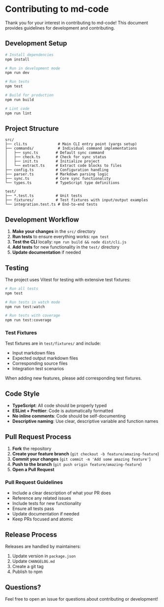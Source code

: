 # Contributing to md-code

Thank you for your interest in contributing to md-code! This document provides guidelines for development and contributing.

## Development Setup

```bash
# Install dependencies
npm install

# Run in development mode
npm run dev

# Run tests
npm test

# Build for production
npm run build

# Lint code
npm run lint
```

## Project Structure

```tree
src/
├── cli.ts              # Main CLI entry point (yargs setup)
├── commands/           # Individual command implementations
│   ├── sync.ts        # Default sync command
│   ├── check.ts       # Check for sync status
│   ├── init.ts        # Initialize project
│   └── extract.ts     # Extract code blocks to files
├── config.ts          # Configuration handling
├── parser.ts          # Markdown parsing logic
├── sync.ts            # Core sync functionality
└── types.ts           # TypeScript type definitions

test/
├── *.test.ts          # Unit tests
├── fixtures/          # Test fixtures with input/output examples
└── integration.test.ts # End-to-end tests
```

## Development Workflow

1. **Make your changes** in the `src/` directory
2. **Run tests** to ensure everything works: `npm test`
3. **Test the CLI** locally: `npm run build && node dist/cli.js`
4. **Add tests** for new functionality in the `test/` directory
5. **Update documentation** if needed

## Testing

The project uses Vitest for testing with extensive test fixtures:

```bash
# Run all tests
npm test

# Run tests in watch mode
npm run test:watch

# Run tests with coverage
npm run test:coverage
```

### Test Fixtures

Test fixtures are in `test/fixtures/` and include:

- Input markdown files
- Expected output markdown files
- Corresponding source files
- Integration test scenarios

When adding new features, please add corresponding test fixtures.

## Code Style

- **TypeScript**: All code should be properly typed
- **ESLint + Prettier**: Code is automatically formatted
- **No inline comments**: Code should be self-documenting
- **Descriptive naming**: Use clear, descriptive variable and function names

## Pull Request Process

1. **Fork** the repository
2. **Create your feature branch** (`git checkout -b feature/amazing-feature`)
3. **Commit your changes** (`git commit -m 'Add some amazing feature'`)
4. **Push to the branch** (`git push origin feature/amazing-feature`)
5. **Open a Pull Request**

### Pull Request Guidelines

- Include a clear description of what your PR does
- Reference any related issues
- Include tests for new functionality
- Ensure all tests pass
- Update documentation if needed
- Keep PRs focused and atomic

## Release Process

Releases are handled by maintainers:

1. Update version in `package.json`
2. Update `CHANGELOG.md`
3. Create a git tag
4. Publish to npm

## Questions?

Feel free to open an issue for questions about contributing or development! 